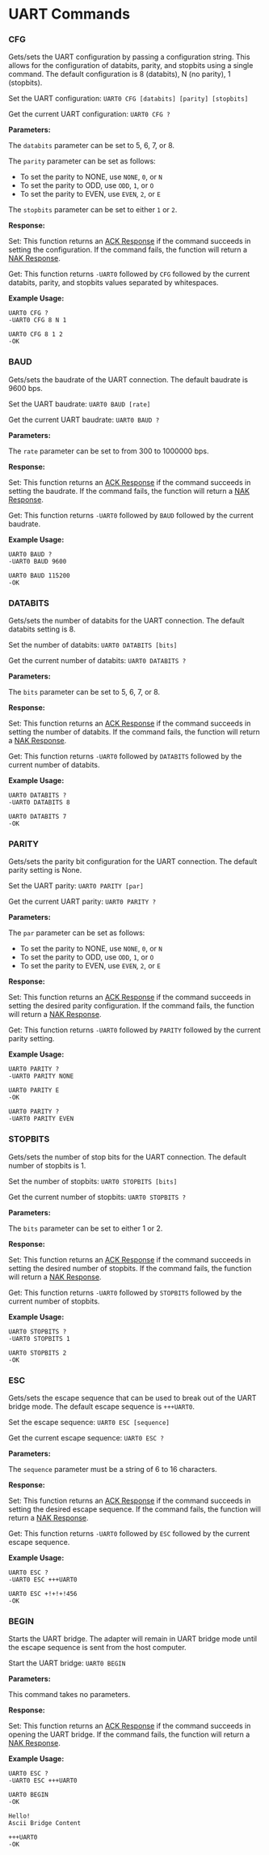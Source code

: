 # UART Commands

### CFG

Gets/sets the UART configuration by passing a configuration string. This allows for the configuration of databits, parity, and stopbits using a single command. The default configuration is 8 (databits), N (no parity), 1 (stopbits).

Set the UART configuration: `UART0 CFG [databits] [parity] [stopbits]`

Get the current UART configuration: `UART0 CFG ?`

**Parameters:**

The `databits` parameter can be set to 5, 6, 7, or 8.

The `parity` parameter can be set as follows:

* To set the parity to NONE, use `NONE`, `0`, or `N`
* To set the parity to ODD, use `ODD`, `1`, or `O`
* To set the parity to EVEN, use `EVEN`, `2`, or `E`

The `stopbits` parameter can be set to either `1` or `2`.

**Response:**

Set: This function returns an [ACK Response](https://support.binho.io/user-guide/using-the-device/receiving-responses#ack-response) if the command succeeds in setting the configuration. If the command fails, the function will return a [NAK Response](https://support.binho.io/user-guide/using-the-device/receiving-responses#nak-response).

Get: This function returns `-UART0` followed by `CFG` followed by the current databits, parity, and stopbits values separated by whitespaces.

**Example Usage:**

```
UART0 CFG ?
-UART0 CFG 8 N 1

UART0 CFG 8 1 2
-OK
```

### BAUD

Gets/sets the baudrate of the UART connection. The default baudrate is 9600 bps.

Set the UART baudrate: `UART0 BAUD [rate]`

Get the current UART baudrate: `UART0 BAUD ?`

**Parameters:**

The `rate` parameter can be set to from 300 to 1000000 bps.

**Response:**

Set: This function returns an [ACK Response](https://support.binho.io/user-guide/using-the-device/receiving-responses#ack-response) if the command succeeds in setting the baudrate. If the command fails, the function will return a [NAK Response](https://support.binho.io/user-guide/using-the-device/receiving-responses#nak-response).

Get: This function returns `-UART0` followed by `BAUD` followed by the current baudrate.

**Example Usage:**

```
UART0 BAUD ?
-UART0 BAUD 9600

UART0 BAUD 115200
-OK
```

### DATABITS

Gets/sets the number of databits for the UART connection. The default databits setting is 8.

Set the number of databits: `UART0 DATABITS [bits]`

Get the current number of databits: `UART0 DATABITS ?`

**Parameters:**

The `bits` parameter can be set to 5, 6, 7, or 8.

**Response:**

Set: This function returns an [ACK Response](https://support.binho.io/user-guide/using-the-device/receiving-responses#ack-response) if the command succeeds in setting the number of databits. If the command fails, the function will return a [NAK Response](https://support.binho.io/user-guide/using-the-device/receiving-responses#nak-response).

Get: This function returns `-UART0` followed by `DATABITS` followed by the current number of databits.

**Example Usage:**

```
UART0 DATABITS ?
-UART0 DATABITS 8

UART0 DATABITS 7
-OK
```

### PARITY

Gets/sets the parity bit configuration for the UART connection. The default parity setting is None.

Set the UART parity: `UART0 PARITY [par]`

Get the current UART parity: `UART0 PARITY ?`

**Parameters:**

The `par` parameter can be set as follows:

* To set the parity to NONE, use `NONE`, `0`, or `N`
* To set the parity to ODD, use `ODD`, `1`, or `O`
* To set the parity to EVEN, use `EVEN`, `2`, or `E`

**Response:**

Set: This function returns an [ACK Response](https://support.binho.io/user-guide/using-the-device/receiving-responses#ack-response) if the command succeeds in setting the desired parity configuration. If the command fails, the function will return a [NAK Response](https://support.binho.io/user-guide/using-the-device/receiving-responses#nak-response).

Get: This function returns `-UART0` followed by `PARITY` followed by the current parity setting.

**Example Usage:**

```
UART0 PARITY ?
-UART0 PARITY NONE

UART0 PARITY E
-OK

UART0 PARITY ?
-UART0 PARITY EVEN
```

### STOPBITS

Gets/sets the number of stop bits for the UART connection. The default number of stopbits is 1.

Set the number of stopbits: `UART0 STOPBITS [bits]`

Get the current number of stopbits: `UART0 STOPBITS ?`

**Parameters:**

The `bits` parameter can be set to either 1 or 2.

**Response:**

Set: This function returns an [ACK Response](https://support.binho.io/user-guide/using-the-device/receiving-responses#ack-response) if the command succeeds in setting the desired number of stopbits. If the command fails, the function will return a [NAK Response](https://support.binho.io/user-guide/using-the-device/receiving-responses#nak-response).

Get: This function returns `-UART0` followed by `STOPBITS` followed by the current number of stopbits.

**Example Usage:**

```
UART0 STOPBITS ?
-UART0 STOPBITS 1

UART0 STOPBITS 2
-OK
```

### ESC

Gets/sets the escape sequence that can be used to break out of the UART bridge mode. The default escape sequence is `+++UART0`.

Set the escape sequence: `UART0 ESC [sequence]`

Get the current escape sequence: `UART0 ESC ?`

**Parameters:**

The `sequence` parameter must be a string of 6 to 16 characters.

**Response:**

Set: This function returns an [ACK Response](https://support.binho.io/user-guide/using-the-device/receiving-responses#ack-response) if the command succeeds in setting the desired escape sequence. If the command fails, the function will return a [NAK Response](https://support.binho.io/user-guide/using-the-device/receiving-responses#nak-response).

Get: This function returns `-UART0` followed by `ESC` followed by the current escape sequence.

**Example Usage:**

```
UART0 ESC ?
-UART0 ESC +++UART0

UART0 ESC +!+!+!456
-OK
```

### BEGIN

Starts the UART bridge. The adapter will remain in UART bridge mode until the escape sequence is sent from the host computer.

Start the UART bridge: `UART0 BEGIN`

**Parameters:**

This command takes no parameters.

**Response:**

Set: This function returns an [ACK Response](https://support.binho.io/user-guide/using-the-device/receiving-responses#ack-response) if the command succeeds in opening the UART bridge. If the command fails, the function will return a [NAK Response](https://support.binho.io/user-guide/using-the-device/receiving-responses#nak-response).

**Example Usage:**

```
UART0 ESC ?
-UART0 ESC +++UART0

UART0 BEGIN
-OK

Hello!
Ascii Bridge Content

+++UART0
-OK

```
